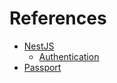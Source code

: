 # References

- [NestJS](https://nestjs.com)
  - [Authentication](https://docs.nestjs.com/security/authentication)
- [Passport](https://github.com/jaredhanson/passport)
